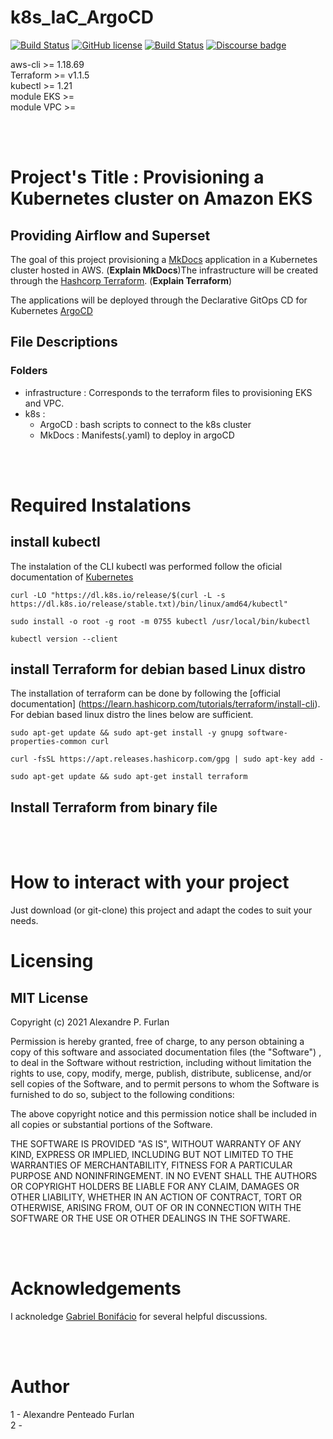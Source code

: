 # **k8s_IaC_ArgoCD**


[![Build Status](https://github.com/cotes2020/jekyll-theme-chirpy/workflows/build/badge.svg?branch=master&event=push)](https://github.com/cotes2020/jekyll-theme-chirpy/actions?query=branch%3Amaster+event%3Apush)
[![GitHub license](https://img.shields.io/github/license/cotes2020/jekyll-theme-chirpy.svg)](https://github.com/cotes2020/jekyll-theme-chirpy/blob/master/LICENSE)
[![Build Status](https://github.com/cotes2020/jekyll-theme-chirpy/workflows/build/badge.svg?branch=master&event=push)](https://github.com/cotes2020/jekyll-theme-chirpy/actions?query=branch%3Amaster+event%3Apush)
[![Discourse badge](https://img.shields.io/discourse/https/discourse.jupyter.org/users.svg?color=%23f37626)](https://www.terraform.io/ "Terraform Documentation")
 

aws-cli >= 1.18.69  \
Terraform >= v1.1.5 \
kubectl >= 1.21  \
module EKS >= \
module VPC >=  

<br/>
<br/>

# **Project's Title : Provisioning a Kubernetes cluster on Amazon EKS**
## Providing Airflow and Superset

The goal of this project provisioning a [MkDocs](https://www.mkdocs.org) application in a Kubernetes cluster hosted in AWS. (**Explain MkDocs**)The infrastructure will be created through the [Hashcorp Terraform](https://www.terraform.io). (**Explain Terraform**)

The applications will be deployed through the Declarative GitOps CD 
for Kubernetes [ArgoCD](https://argo-cd.readthedocs.io/en/stable/)


## **File Descriptions**
### **Folders**

- infrastructure : Corresponds to the terraform files to provisioning
EKS and VPC.
- k8s :
    - ArgoCD : bash scripts to connect to the k8s cluster
    - MkDocs : Manifests(.yaml) to deploy in argoCD 

<br/>
<br/>


# **Required Instalations**
## **install kubectl** 

The instalation of the CLI kubectl was performed follow the oficial
documentation of [Kubernetes](https://kubernetes.io/docs/tasks/tools/install-kubectl-linux/#install-kubectl-binary-with-curl-on-linux)  
```
curl -LO "https://dl.k8s.io/release/$(curl -L -s https://dl.k8s.io/release/stable.txt)/bin/linux/amd64/kubectl"
```

```
sudo install -o root -g root -m 0755 kubectl /usr/local/bin/kubectl
```

```
kubectl version --client
```
## **install Terraform for debian based Linux distro** 
The installation of terraform can be done by following the 
[official documentation] 
(https://learn.hashicorp.com/tutorials/terraform/install-cli). For debian based linux distro the lines below are 
sufficient. 
```
sudo apt-get update && sudo apt-get install -y gnupg software-properties-common curl
```
```
curl -fsSL https://apt.releases.hashicorp.com/gpg | sudo apt-key add -
```
```
sudo apt-get update && sudo apt-get install terraform
```

## **Install Terraform from binary file** 

<br/>
<br/>

# **How to interact with your project**
Just download (or git-clone) this project and adapt the codes to 
suit your needs.


# **Licensing**
## **MIT License**
Copyright (c) 2021 Alexandre P. Furlan

Permission is hereby granted, free of charge, to any person obtaining a
copy of this software and associated documentation files (the "Software")
, to deal in the Software without restriction, including without 
limitation the rights to use, copy, modify, merge, publish, distribute,
sublicense, and/or sell copies of the Software, and to permit persons 
to whom the Software is furnished to do so, subject to the following
conditions:

The above copyright notice and this permission notice shall be included 
in all copies or substantial portions of the Software.

THE SOFTWARE IS PROVIDED "AS IS", WITHOUT WARRANTY OF ANY KIND, EXPRESS OR
IMPLIED, INCLUDING BUT NOT LIMITED TO THE WARRANTIES OF MERCHANTABILITY,
FITNESS FOR A PARTICULAR PURPOSE AND NONINFRINGEMENT. IN NO EVENT SHALL 
THE AUTHORS OR COPYRIGHT HOLDERS BE LIABLE FOR ANY CLAIM, DAMAGES OR OTHER 
LIABILITY, WHETHER IN AN ACTION OF CONTRACT, TORT OR OTHERWISE, ARISING 
FROM, OUT OF OR IN CONNECTION WITH THE SOFTWARE OR THE USE OR OTHER 
DEALINGS IN THE SOFTWARE.

<br/>
<br/>

# **Acknowledgements**
I acknoledge [Gabriel Bonifácio](https://github.com/ghbonifacio) for several helpful discussions. 

<br/>
<br/>

# **Author**
1 - Alexandre Penteado Furlan \
2 - 
